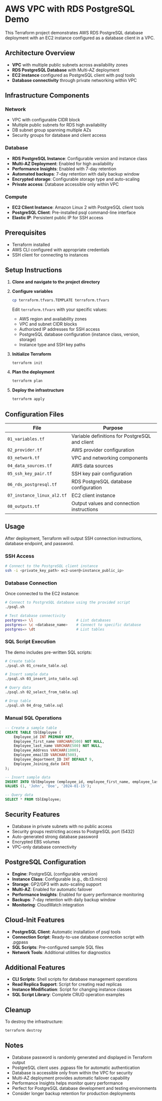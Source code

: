 # AWS VPC with RDS PostgreSQL Demo

This Terraform project demonstrates AWS RDS PostgreSQL database deployment with an EC2 instance configured as a database client in a VPC.

## Architecture Overview

- **VPC** with multiple public subnets across availability zones
- **RDS PostgreSQL Database** with Multi-AZ deployment
- **EC2 instance** configured as PostgreSQL client with psql tools
- **Database connectivity** through private networking within VPC

## Infrastructure Components

### Network
- VPC with configurable CIDR block
- Multiple public subnets for RDS high availability
- DB subnet group spanning multiple AZs
- Security groups for database and client access

### Database
- **RDS PostgreSQL Instance**: Configurable version and instance class
- **Multi-AZ Deployment**: Enabled for high availability
- **Performance Insights**: Enabled with 7-day retention
- **Automated backups**: 7-day retention with daily backup window
- **Encrypted storage**: Configurable storage type and auto-scaling
- **Private access**: Database accessible only within VPC

### Compute
- **EC2 Client Instance**: Amazon Linux 2 with PostgreSQL client tools
- **PostgreSQL Client**: Pre-installed psql command-line interface
- **Elastic IP**: Persistent public IP for SSH access

## Prerequisites

- Terraform installed
- AWS CLI configured with appropriate credentials
- SSH client for connecting to instances

## Setup Instructions

1. **Clone and navigate to the project directory**

2. **Configure variables**
   ```bash
   cp terraform.tfvars.TEMPLATE terraform.tfvars
   ```
   Edit `terraform.tfvars` with your specific values:
   - AWS region and availability zones
   - VPC and subnet CIDR blocks
   - Authorized IP addresses for SSH access
   - PostgreSQL database configuration (instance class, version, storage)
   - Instance type and SSH key paths

3. **Initialize Terraform**
   ```bash
   terraform init
   ```

4. **Plan the deployment**
   ```bash
   terraform plan
   ```

5. **Deploy the infrastructure**
   ```bash
   terraform apply
   ```

## Configuration Files

| File | Purpose |
|------|---------|
| `01_variables.tf` | Variable definitions for PostgreSQL and client |
| `02_provider.tf` | AWS provider configuration |
| `03_network.tf` | VPC and networking components |
| `04_data_sources.tf` | AWS data sources |
| `05_ssh_key_pair.tf` | SSH key pair configuration |
| `06_rds_postgresql.tf` | RDS PostgreSQL database configuration |
| `07_instance_linux_al2.tf` | EC2 client instance |
| `08_outputs.tf` | Output values and connection instructions |

## Usage

After deployment, Terraform will output SSH connection instructions, database endpoint, and password.

### SSH Access
```bash
# Connect to the PostgreSQL client instance
ssh -i <private_key_path> ec2-user@<instance_public_ip>
```

### Database Connection
Once connected to the EC2 instance:

```bash
# Connect to PostgreSQL database using the provided script
./psql.sh

# Test database connectivity
postgres=> \l                    # List databases
postgres=> \c <database_name>    # Connect to specific database
postgres=> \dt                   # List tables
```

### SQL Script Execution
The demo includes pre-written SQL scripts:

```bash
# Create table
./psql.sh 01_create_table.sql

# Insert sample data
./psql.sh 03_insert_into_table.sql

# Query data
./psql.sh 02_select_from_table.sql

# Drop table
./psql.sh 04_drop_table.sql
```

### Manual SQL Operations
```sql
-- Create a sample table
CREATE TABLE tblEmployee (
    Employee_id INT PRIMARY KEY,
    Employee_first_name VARCHAR(500) NOT NULL,
    Employee_last_name VARCHAR(500) NOT NULL,
    Employee_Address VARCHAR(1000),
    Employee_emailID VARCHAR(500),
    Employee_department_ID INT DEFAULT 9,
    Employee_Joining_date DATE
);

-- Insert sample data
INSERT INTO tblEmployee (employee_id, employee_first_name, employee_last_name, employee_joining_date) 
VALUES (1, 'John', 'Doe', '2024-01-15');

-- Query data
SELECT * FROM tblEmployee;
```

## Security Features

- Database in private subnets with no public access
- Security groups restricting access to PostgreSQL port (5432)
- Auto-generated strong database password
- Encrypted EBS volumes
- VPC-only database connectivity

## PostgreSQL Configuration

- **Engine**: PostgreSQL (configurable version)
- **Instance Class**: Configurable (e.g., db.t3.micro)
- **Storage**: GP2/GP3 with auto-scaling support
- **Multi-AZ**: Enabled for automatic failover
- **Performance Insights**: Enabled for query performance monitoring
- **Backups**: 7-day retention with daily backup window
- **Monitoring**: CloudWatch integration

## Cloud-Init Features

- **PostgreSQL Client**: Automatic installation of psql tools
- **Connection Script**: Ready-to-use database connection script with .pgpass
- **SQL Scripts**: Pre-configured sample SQL files
- **Network Tools**: Additional utilities for diagnostics

## Additional Features

- **CLI Scripts**: Shell scripts for database management operations
- **Read Replica Support**: Script for creating read replicas
- **Instance Modification**: Script for changing instance classes
- **SQL Script Library**: Complete CRUD operation examples

## Cleanup

To destroy the infrastructure:
```bash
terraform destroy
```

## Notes

- Database password is randomly generated and displayed in Terraform output
- PostgreSQL client uses .pgpass file for automatic authentication
- Database is accessible only from within the VPC for security
- Multi-AZ deployment provides automatic failover capability
- Performance Insights helps monitor query performance
- Perfect for PostgreSQL database development and testing environments
- Consider longer backup retention for production deployments
